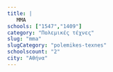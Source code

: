```yaml
---
title: |
   MMA
schools: ["1547","1409"]
category: "Πολεμικές τέχνες"
slug: "mma"
slugCategory: "polemikes-texnes"
schoolscount: "2"
city: "Αθήνα"
---
```


